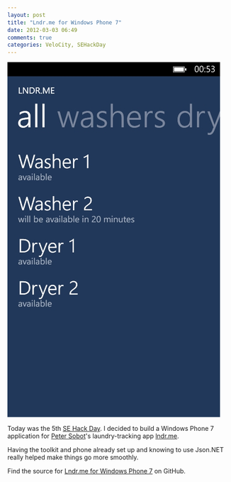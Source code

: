 ```yaml
---
layout: post
title: "Lndr.me for Windows Phone 7"
date: 2012-03-03 06:49
comments: true
categories: VeloCity, SEHackDay
---
```


![Screenshot of Lndr.me for WP7](/images/lndr_wp7.jpg)

Today was the 5th [SE Hack Day](http://sehackday.com/). I decided to
build a Windows Phone 7 application for
[Peter Sobot](http://petersobot.com)'s laundry-tracking app
[lndr.me](http://lndr.me/).

Having the toolkit and phone already set up and knowing to use Json.NET
really helped make things go more smoothly.

Find the source for
[Lndr.me for Windows Phone 7](https://github.com/cbhl/LndrMeApp) on
GitHub.
